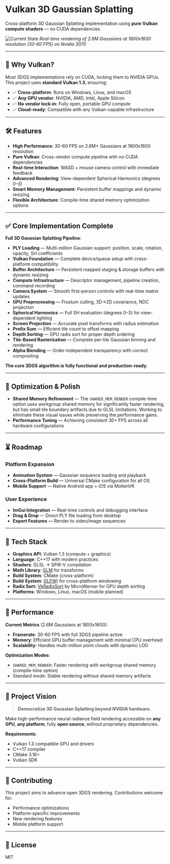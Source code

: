 # Vulkan 3D Gaussian Splatting

Cross-platform 3D Gaussian Splatting implementation using **pure Vulkan compute shaders** — no CUDA dependencies.

![Current State](media/gaussian.gif)
*Real-time rendering of 2.6M Gaussians at 1800x1600 resolution (30-60 FPS) on Nvidia 3070*

---

## 🚀 Why Vulkan?

Most 3DGS implementations rely on CUDA, locking them to NVIDIA GPUs. This project uses **standard Vulkan 1.3**, ensuring:

- ✅ **Cross-platform**: Runs on Windows, Linux, and macOS
- ✅ **Any GPU vendor**: NVIDIA, AMD, Intel, Apple Silicon  
- ✅ **No vendor lock-in**: Fully open, portable GPU compute
- ✅ **Cloud-ready**: Compatible with any Vulkan-capable infrastructure

---

## 🛠️ Features

- **High Performance**: 30-60 FPS on 2.6M+ Gaussians at 1800x1600 resolution
- **Pure Vulkan**: Cross-vendor compute pipeline with no CUDA dependencies
- **Real-time Interaction**: WASD + mouse camera control with immediate feedback
- **Advanced Rendering**: View-dependent Spherical Harmonics (degrees 0–3)
- **Smart Memory Management**: Persistent buffer mappings and dynamic resizing
- **Flexible Architecture**: Compile-time shared memory optimization options

---

## ✅ Core Implementation Complete

**Full 3D Gaussian Splatting Pipeline**:
- **PLY Loading** — Multi-million Gaussian support: position, scale, rotation, opacity, SH coefficients
- **Vulkan Foundation** — Complete device/queue setup with cross-platform compatibility
- **Buffer Architecture** — Persistent mapped staging & storage buffers with dynamic resizing
- **Compute Infrastructure** — Descriptor management, pipeline creation, command recording
- **Camera System** — Smooth first-person controls with real-time matrix updates
- **GPU Preprocessing** — Frustum culling, 3D→2D covariance, NDC projection
- **Spherical Harmonics** — Full SH evaluation (degrees 0–3) for view-dependent lighting
- **Screen Projection** — Accurate pixel transforms with radius estimation
- **Prefix Sum** — Efficient tile count to offset mapping
- **Depth Sorting** — GPU radix sort for proper depth ordering
- **Tile-Based Rasterization** — Complete per-tile Gaussian binning and rendering
- **Alpha Blending** — Order-independent transparency with correct compositing


**The core 3DGS algorithm is fully functional and production-ready.**

---

## 🔄 Optimization & Polish

- **Shared Memory Refinement** — The `SHARED_MEM_RENDER` compile-time option uses workgroup shared memory for significantly faster rendering, but has small tile boundary artifacts due to GLSL limitations. Working to eliminate these visual issues while preserving the performance gains.
- **Performance Tuning** — Achieving consistent 30+ FPS across all hardware configurations

---

## ⏳ Roadmap

### Platform Expansion  
- **Animation System** — Gaussian sequence loading and playback
- **Cross-Platform Build** — Universal CMake configuration for all OS
- **Mobile Support** — Native Android app + iOS via MoltenVK

### User Experience
- **ImGui Integration** — Real-time controls and debugging interface
- **Drag & Drop** — Direct PLY file loading from desktop
- **Export Features** — Render to video/image sequences

---

## 🧰 Tech Stack

- **Graphics API**: Vulkan 1.3 (compute + graphics)
- **Language**: C++17 with modern practices
- **Shaders**: GLSL → SPIR-V compilation
- **Math Library**: [GLM](https://github.com/g-truc/glm) for transforms
- **Build System**: CMake (cross-platform)
- **Build System**: [GLFW](https://github.com/glfw/glfw)) for cross-platform windowing
- **Radix Sort:** [VkRadixSort](https://github.com/MircoWerner/VkRadixSort) by MicroWerner for GPU depth sorting
- **Platforms**: Windows, Linux, macOS (mobile planned)

---

## 🎯 Performance

**Current Metrics** (2.6M Gaussians at 1800x1600):
- **Framerate**: 30-60 FPS with full 3DGS pipeline active
- **Memory**: Efficient GPU buffer management with minimal CPU overhead
- **Scalability**: Handles multi-million point clouds with dynamic LOD

**Optimization Modes**:
- `SHARED_MEM_RENDER`: Faster rendering with workgroup shared memory (compile-time option)
- Standard mode: Stable rendering without shared memory artifacts

---

## 🧭 Project Vision

> **Democratize 3D Gaussian Splatting beyond NVIDIA hardware.**

Make high-performance neural radiance field rendering accessible on **any GPU**, **any platform**, fully **open source**, without proprietary dependencies.


**Requirements**:
- Vulkan 1.3 compatible GPU and drivers
- C++17 compiler
- CMake 3.16+
- Vulkan SDK

---

## 🤝 Contributing

This project aims to advance open 3DGS rendering. Contributions welcome for:
- Performance optimizations
- Platform-specific improvements  
- New rendering features
- Mobile platform support

---

## 📄 License

MIT 
